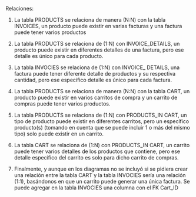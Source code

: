 Relaciones:

1.	La tabla PRODUCTS se relaciona de manera (N:N) con la tabla INVOICES, un producto puede existir en varias facturas y una factura puede tener varios productos

2.	La tabla PRODUCTS se relaciona de (1:N) con INVOICE_DETAILS, un producto puede existir en diferentes detalles de una factura, pero ese detalle es único para cada producto.

3.	La tabla INVOCIES se relaciona de (1:N) con INVOICE_ DETAILS, una factura puede tener diferente detalle de productos y su respectiva cantidad, pero ese especifico detalle es único para cada factura.

4.	La tabla PRODUCTS se relaciona de manera (N:N) con la tabla CART, un producto puede existir en varios carritos de compra y un carrito de compras puede tener varios productos.

5.	La tabla PRODUCTS se relaciona de (1:N) con PRODUCTS_IN CART, un tipo de producto puede existir en diferentes carritos, pero un específico producto(s) (tomando en cuenta que se puede incluir 1 o más del mismo tipo) solo puede existir en un carrito.

6.	La tabla CART se relaciona de (1:N) con PRODUCTS_IN CART, un carrito puede tener varios detalles de los productos que contiene, pero ese detalle específico del carrito es solo para dicho carrito de compras.

7.	Finalmente, y aunque en los diagramas no se incluyó si se pidiera crear una relación entre la tabla CART y la tabla INVOCIES sería una relación (1:1), basándonos en que un carrito puede generar una única factura. Se puede agregar en la tabla INVOCIES una columna con el FK Cart_ID
